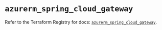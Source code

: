 # `azurerm_spring_cloud_gateway`

Refer to the Terraform Registry for docs: [`azurerm_spring_cloud_gateway`](https://registry.terraform.io/providers/hashicorp/azurerm/4.50.0/docs/resources/spring_cloud_gateway).
